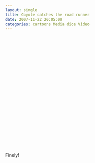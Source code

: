 ```yaml
---
layout: single
title: Coyote catches the road runner
date: 2007-11-22 20:05:00
categories: cartoons Media dice Video
---
```

<object width="425" height="355"><param name="movie" value="http://www.youtube.com/v/KJJW7EF5aVk&rel=0&border=0"></param><param name="wmode" value="transparent"></param><embed src="http://www.youtube.com/v/KJJW7EF5aVk&rel=0&border=0" type="application/x-shockwave-flash" wmode="transparent" width="425" height="355"></embed></object>

Finely!
